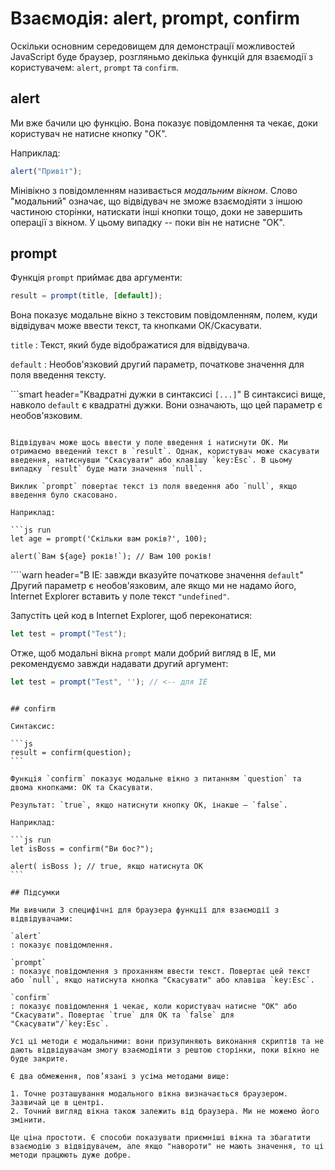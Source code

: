 # Взаємодія: alert, prompt, confirm

Оскільки основним середовищем для демонстрації можливостей JavaScript буде браузер, розгляньмо декілька функцій для взаємодії з користувачем: `alert`, `prompt` та `confirm`.

## alert

Ми вже бачили цю функцію. Вона показує повідомлення та чекає, доки користувач не натисне кнопку "ОК".

Наприклад:

```js
alert("Привіт");
```

Мінівікно з повідомленням називається *модальним вікном*. Слово "модальний" означає, що відвідувач не зможе взаємодіяти з іншою частиною сторінки, натискати інші кнопки тощо, доки не завершить операції з вікном. У цьому випадку -- поки він не натисне "OK".

## prompt

Функція `prompt` приймає два аргументи:

```js no-beautify
result = prompt(title, [default]);
```

Вона показує модальне вікно з текстовим повідомленням, полем, куди відвідувач може ввести текст, та кнопками ОК/Скасувати.

`title`
: Текст, який буде відображатися для відвідувача.

`default`
: Необов'язковий другий параметр, початкове значення для поля введення тексту.

```smart header="Квадратні дужки в синтаксисі `[...]`"
В синтаксисі вище, навколо `default` є квадратні дужки. Вони означають, що цей параметр є необов'язковим.
```

Відвідувач може щось ввести у поле введення і натиснути ОК. Ми отримаємо введений текст в `result`. Однак, користувач може скасувати введення, натиснувши "Скасувати" або клавішу `key:Esc`. В цьому випадку `result` буде мати значення `null`.

Виклик `prompt` повертає текст із поля введення або `null`, якщо введення було скасовано.

Наприклад:

```js run
let age = prompt('Скільки вам років?', 100);

alert(`Вам ${age} років!`); // Вам 100 років!
```

````warn header="В IE: завжди вказуйте початкове значення `default`"
Другий параметр є необов'язковим, але якщо ми не надамо його, Internet Explorer вставить у поле текст `"undefined"`.

Запустіть цей код в Internet Explorer, щоб переконатися:

```js run
let test = prompt("Test");
```

Отже, щоб модальні вікна `prompt` мали добрий вигляд в IE, ми рекомендуємо завжди надавати другий аргумент:

```js run
let test = prompt("Test", ''); // <-- для IE
```
````

## confirm

Синтаксис:

```js
result = confirm(question);
```

Функція `confirm` показує модальне вікно з питанням `question` та двома кнопками: ОК та Скасувати.

Результат: `true`, якщо натиснути кнопку OK, інакше — `false`.

Наприклад:

```js run
let isBoss = confirm("Ви бос?");

alert( isBoss ); // true, якщо натиснута OK
```

## Підсумки

Ми вивчили 3 специфічні для браузера функції для взаємодії з відвідувачами:

`alert`
: показує повідомлення.

`prompt`
: показує повідомлення з проханням ввести текст. Повертає цей текст або `null`, якщо натиснута кнопка "Скасувати" або клавіша `key:Esc`.

`confirm`
: показує повідомлення і чекає, коли користувач натисне "OK" або "Скасувати". Повертає `true` для ОК та `false` для "Скасувати"/`key:Esc`.

Усі ці методи є модальними: вони призупиняють виконання скриптів та не дають відвідувачам змогу взаємодіяти з рештою сторінки, поки вікно не буде закрите.

Є два обмеження, пов’язані з усіма методами вище:

1. Точне розташування модального вікна визначається браузером. Зазвичай це в центрі.
2. Точний вигляд вікна також залежить від браузера. Ми не можемо його змінити.

Це ціна простоти. Є способи показувати приємніші вікна та збагатити взаємодію з відвідувачем, але якщо "навороти" не мають значення, то ці методи працюють дуже добре.
